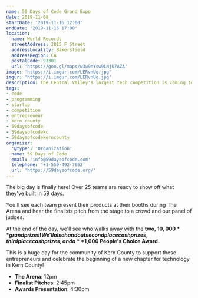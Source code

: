 ```yaml
---
name: 59 Days of Code Grand Expo
date: 2019-11-08
startDate: '2019-11-16 12:00'
endDate: '2019-11-16 17:00'
location:
  name: World Records
  streetAddress: 2815 F Street
  addressLocality: Bakersfield
  addressRegion: CA
  postalCode: 93301
  url: 'https://goo.gl/maps/w3w9nYsw9LNjU7AZA'
image: 'https://i.imgur.com/LERvnUq.jpg'
imgur: 'https://i.imgur.com/LERvnUq.jpg'
description: The Central Valley's largest tech competition is coming to Bakersfield!
tags:
- code
- programming
- startup
- competition
- entrepreneur
- kern county
- 59daysofcode
- 59daysofcodekc
- 59daysofcodekerncounty
organizer:
  '@type': 'Organization'
  name: 59 Days of Code
  email: 'info@59daysofcode.com'
  telephone: '+1-559-492-7652'
  url: 'https://59daysofcode.org/'
---
```

The big day is finally here! Over 25 teams are ready to show off what they've built
in 59 days.

You'll see each team present their products at their booths during The Arena and
hear the finalists pitch from the stage to a crowd and our panel of judges.

At the end of the day, we'll see who walks away with the **two, $10,000** grand prizes!
We'll also hand out second place cash prizes, third place cash prizes, and a **$1,000
People's Choice Award.**

This is a huge day for the community of Kern County to support these entrepreneurs
and celebrate the beginning of a new chapter for technology in Kern County!

- **The Arena**: 12pm 
- **Finalist Pitches**: 2:45pm
- **Awards Presentation**: 4:30pm

